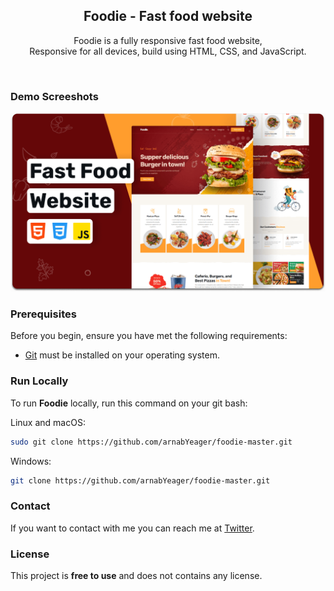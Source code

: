 <div align="center">

  <h2 align="center">Foodie - Fast food website</h2>

  Foodie is a fully responsive fast food website, <br />Responsive for all devices, build using HTML, CSS, and JavaScript.

</div>

<br />

### Demo Screeshots

![Foodie Desktop Demo](./readme-images/desktop.png "Desktop Demo")

### Prerequisites

Before you begin, ensure you have met the following requirements:

* [Git](https://git-scm.com/downloads "Download Git") must be installed on your operating system.

### Run Locally

To run **Foodie** locally, run this command on your git bash:

Linux and macOS:

```bash
sudo git clone https://github.com/arnabYeager/foodie-master.git
```

Windows:

```bash
git clone https://github.com/arnabYeager/foodie-master.git
```

### Contact

If you want to contact with me you can reach me at [Twitter](https://twitter.com/bakshi_arnab).

### License

This project is **free to use** and does not contains any license.

